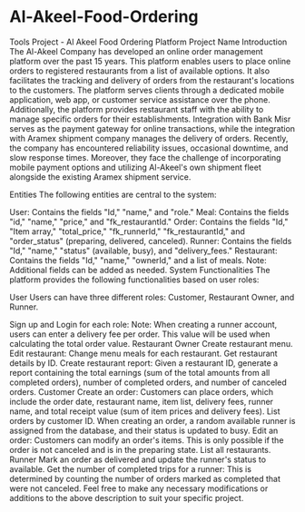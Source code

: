 # Al-Akeel-Food-Ordering
Tools Project - Al Akeel Food Ordering Platform
Project Name
Introduction
The Al-Akeel Company has developed an online order management platform over the past 15 years. This platform enables users to place online orders to registered restaurants from a list of available options. It also facilitates the tracking and delivery of orders from the restaurant's locations to the customers. The platform serves clients through a dedicated mobile application, web app, or customer service assistance over the phone. Additionally, the platform provides restaurant staff with the ability to manage specific orders for their establishments. Integration with Bank Misr serves as the payment gateway for online transactions, while the integration with Aramex shipment company manages the delivery of orders. Recently, the company has encountered reliability issues, occasional downtime, and slow response times. Moreover, they face the challenge of incorporating mobile payment options and utilizing Al-Akeel's own shipment fleet alongside the existing Aramex shipment service.

Entities
The following entities are central to the system:

User: Contains the fields "Id," "name," and "role."
Meal: Contains the fields "id," "name," "price," and "fk_restaurantId."
Order: Contains the fields "Id," "Item array," "total_price," "fk_runnerId," "fk_restaurantId," and "order_status" (preparing, delivered, canceled).
Runner: Contains the fields "Id," "name," "status" (available, busy), and "delivery_fees."
Restaurant: Contains the fields "Id," "name," "ownerId," and a list of meals.
Note: Additional fields can be added as needed.
System Functionalities
The platform provides the following functionalities based on user roles:

User
Users can have three different roles: Customer, Restaurant Owner, and Runner.

Sign up and Login for each role:
Note: When creating a runner account, users can enter a delivery fee per order. This value will be used when calculating the total order value.
Restaurant Owner
Create restaurant menu.
Edit restaurant: Change menu meals for each restaurant.
Get restaurant details by ID.
Create restaurant report: Given a restaurant ID, generate a report containing the total earnings (sum of the total amounts from all completed orders), number of completed orders, and number of canceled orders.
Customer
Create an order: Customers can place orders, which include the order date, restaurant name, item list, delivery fees, runner name, and total receipt value (sum of item prices and delivery fees).
List orders by customer ID.
When creating an order, a random available runner is assigned from the database, and their status is updated to busy.
Edit an order: Customers can modify an order's items. This is only possible if the order is not canceled and is in the preparing state.
List all restaurants.
Runner
Mark an order as delivered and update the runner's status to available.
Get the number of completed trips for a runner: This is determined by counting the number of orders marked as completed that were not canceled.
Feel free to make any necessary modifications or additions to the above description to suit your specific project.




